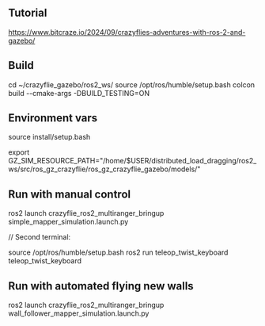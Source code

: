 ## Tutorial

https://www.bitcraze.io/2024/09/crazyflies-adventures-with-ros-2-and-gazebo/ 

## Build

cd  ~/crazyflie_gazebo/ros2_ws/
source /opt/ros/humble/setup.bash
colcon build --cmake-args -DBUILD_TESTING=ON

## Environment vars

source install/setup.bash

export GZ_SIM_RESOURCE_PATH="/home/$USER/distributed_load_dragging/ros2_ws/src/ros_gz_crazyflie/ros_gz_crazyflie_gazebo/models/"


## Run with manual control

ros2 launch crazyflie_ros2_multiranger_bringup simple_mapper_simulation.launch.py

// Second terminal:

source /opt/ros/humble/setup.bash
ros2 run teleop_twist_keyboard teleop_twist_keyboard


## Run with automated flying new walls

ros2 launch crazyflie_ros2_multiranger_bringup wall_follower_mapper_simulation.launch.py
